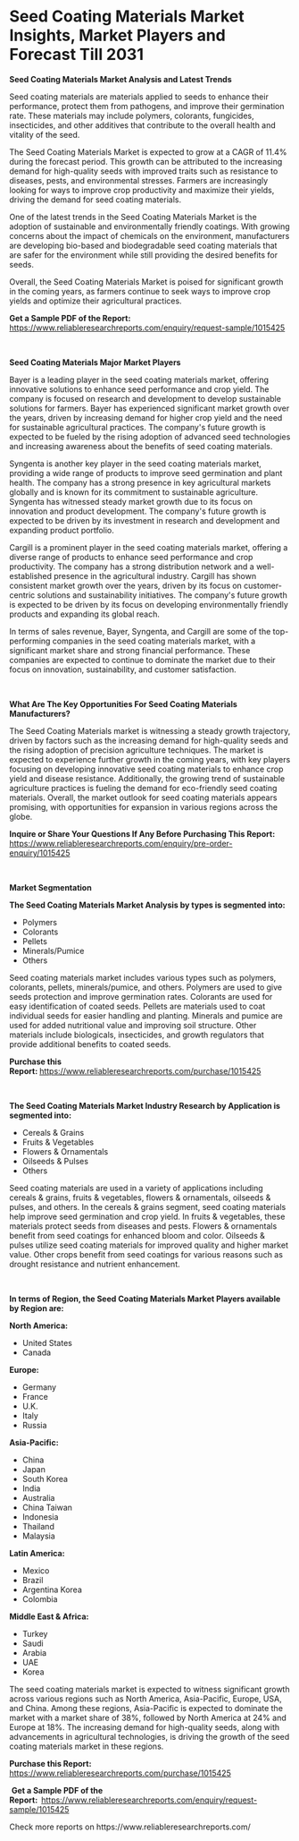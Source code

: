 <p><h1>Seed Coating Materials Market Insights, Market Players and Forecast Till 2031</h1></p><p><strong>Seed Coating Materials Market Analysis and Latest Trends</strong></p>
<p><p>Seed coating materials are materials applied to seeds to enhance their performance, protect them from pathogens, and improve their germination rate. These materials may include polymers, colorants, fungicides, insecticides, and other additives that contribute to the overall health and vitality of the seed.</p><p>The Seed Coating Materials Market is expected to grow at a CAGR of 11.4% during the forecast period. This growth can be attributed to the increasing demand for high-quality seeds with improved traits such as resistance to diseases, pests, and environmental stresses. Farmers are increasingly looking for ways to improve crop productivity and maximize their yields, driving the demand for seed coating materials.</p><p>One of the latest trends in the Seed Coating Materials Market is the adoption of sustainable and environmentally friendly coatings. With growing concerns about the impact of chemicals on the environment, manufacturers are developing bio-based and biodegradable seed coating materials that are safer for the environment while still providing the desired benefits for seeds.</p><p>Overall, the Seed Coating Materials Market is poised for significant growth in the coming years, as farmers continue to seek ways to improve crop yields and optimize their agricultural practices.</p></p>
<p><strong>Get a Sample PDF of the Report:&nbsp;</strong> <a href="https://www.reliableresearchreports.com/enquiry/request-sample/1015425">https://www.reliableresearchreports.com/enquiry/request-sample/1015425</a></p>
<p>&nbsp;</p>
<p><strong>Seed Coating Materials Major Market Players</strong></p>
<p><p>Bayer is a leading player in the seed coating materials market, offering innovative solutions to enhance seed performance and crop yield. The company is focused on research and development to develop sustainable solutions for farmers. Bayer has experienced significant market growth over the years, driven by increasing demand for higher crop yield and the need for sustainable agricultural practices. The company's future growth is expected to be fueled by the rising adoption of advanced seed technologies and increasing awareness about the benefits of seed coating materials.</p><p>Syngenta is another key player in the seed coating materials market, providing a wide range of products to improve seed germination and plant health. The company has a strong presence in key agricultural markets globally and is known for its commitment to sustainable agriculture. Syngenta has witnessed steady market growth due to its focus on innovation and product development. The company's future growth is expected to be driven by its investment in research and development and expanding product portfolio.</p><p>Cargill is a prominent player in the seed coating materials market, offering a diverse range of products to enhance seed performance and crop productivity. The company has a strong distribution network and a well-established presence in the agricultural industry. Cargill has shown consistent market growth over the years, driven by its focus on customer-centric solutions and sustainability initiatives. The company's future growth is expected to be driven by its focus on developing environmentally friendly products and expanding its global reach.</p><p>In terms of sales revenue, Bayer, Syngenta, and Cargill are some of the top-performing companies in the seed coating materials market, with a significant market share and strong financial performance. These companies are expected to continue to dominate the market due to their focus on innovation, sustainability, and customer satisfaction.</p></p>
<p>&nbsp;</p>
<p><strong>What Are The Key Opportunities For Seed Coating Materials Manufacturers?</strong></p>
<p><p>The Seed Coating Materials market is witnessing a steady growth trajectory, driven by factors such as the increasing demand for high-quality seeds and the rising adoption of precision agriculture techniques. The market is expected to experience further growth in the coming years, with key players focusing on developing innovative seed coating materials to enhance crop yield and disease resistance. Additionally, the growing trend of sustainable agriculture practices is fueling the demand for eco-friendly seed coating materials. Overall, the market outlook for seed coating materials appears promising, with opportunities for expansion in various regions across the globe.</p></p>
<p><strong>Inquire or Share Your Questions If Any Before Purchasing This Report:</strong> <a href="https://www.reliableresearchreports.com/enquiry/pre-order-enquiry/1015425">https://www.reliableresearchreports.com/enquiry/pre-order-enquiry/1015425</a></p>
<p>&nbsp;</p>
<p><strong>Market Segmentation</strong></p>
<p><strong>The Seed Coating Materials Market Analysis by types is segmented into:</strong></p>
<p><ul><li>Polymers</li><li>Colorants</li><li>Pellets</li><li>Minerals/Pumice</li><li>Others</li></ul></p>
<p><p>Seed coating materials market includes various types such as polymers, colorants, pellets, minerals/pumice, and others. Polymers are used to give seeds protection and improve germination rates. Colorants are used for easy identification of coated seeds. Pellets are materials used to coat individual seeds for easier handling and planting. Minerals and pumice are used for added nutritional value and improving soil structure. Other materials include biologicals, insecticides, and growth regulators that provide additional benefits to coated seeds.</p></p>
<p><strong>Purchase this Report:&nbsp;</strong><a href="https://www.reliableresearchreports.com/purchase/1015425">https://www.reliableresearchreports.com/purchase/1015425</a></p>
<p>&nbsp;</p>
<p><strong>The Seed Coating Materials Market Industry Research by Application is segmented into:</strong></p>
<p><ul><li>Cereals & Grains</li><li>Fruits & Vegetables</li><li>Flowers & Ornamentals</li><li>Oilseeds & Pulses</li><li>Others</li></ul></p>
<p><p>Seed coating materials are used in a variety of applications including cereals & grains, fruits & vegetables, flowers & ornamentals, oilseeds & pulses, and others. In the cereals & grains segment, seed coating materials help improve seed germination and crop yield. In fruits & vegetables, these materials protect seeds from diseases and pests. Flowers & ornamentals benefit from seed coatings for enhanced bloom and color. Oilseeds & pulses utilize seed coating materials for improved quality and higher market value. Other crops benefit from seed coatings for various reasons such as drought resistance and nutrient enhancement.</p></p>
<p>&nbsp;</p>
<p><strong>In terms of Region, the Seed Coating Materials Market Players available by Region are:</strong></p>
<p>
    <p> <strong> North America: </strong>
        <ul>
            <li>United States</li>
            <li>Canada</li>
        </ul>
        </p> 
    <p> <strong> Europe: </strong>
        <ul>
            <li>Germany</li>
            <li>France</li>
            <li>U.K.</li>
            <li>Italy</li>
            <li>Russia</li>
        </ul>
        </p> 
    <p> <strong> Asia-Pacific: </strong>
        <ul>
            <li>China</li>
            <li>Japan</li>
            <li>South Korea</li>
            <li>India</li>
            <li>Australia</li>
            <li>China Taiwan</li>
            <li>Indonesia</li>
            <li>Thailand</li>
            <li>Malaysia</li>
        </ul>
        </p> 
    <p> <strong> Latin America: </strong>
        <ul>
            <li>Mexico</li>
            <li>Brazil</li>
            <li>Argentina Korea</li>
            <li>Colombia</li>
        </ul>
        </p> 
    <p> <strong> Middle East & Africa: </strong>
        <ul>
            <li>Turkey</li>
            <li>Saudi</li>
            <li>Arabia</li>
            <li>UAE</li>
            <li>Korea</li>
        </ul>
    </p>
    </p>
<p><p>The seed coating materials market is expected to witness significant growth across various regions such as North America, Asia-Pacific, Europe, USA, and China. Among these regions, Asia-Pacific is expected to dominate the market with a market share of 38%, followed by North America at 24% and Europe at 18%. The increasing demand for high-quality seeds, along with advancements in agricultural technologies, is driving the growth of the seed coating materials market in these regions.</p></p>
<p><strong>Purchase this Report: </strong><a href="https://www.reliableresearchreports.com/purchase/1015425">https://www.reliableresearchreports.com/purchase/1015425</a></p>
<p>&nbsp;<strong>Get a Sample PDF of the Report:&nbsp;&nbsp;</strong><a href="https://www.reliableresearchreports.com/enquiry/request-sample/1015425">https://www.reliableresearchreports.com/enquiry/request-sample/1015425</a></p>
<p><strong></strong></p>
<p>Check more reports on https://www.reliableresearchreports.com/</p>